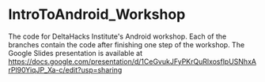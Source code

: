 # IntroToAndroid_Workshop
The code for DeltaHacks Institute's Android workshop. Each of the branches contain the code after finishing one step of the workshop. The Google Slides presentation is available at https://docs.google.com/presentation/d/1CeGvukJFyPKrQuRlxosflpUSNhxArPl90YiqJP_Xa-c/edit?usp=sharing
